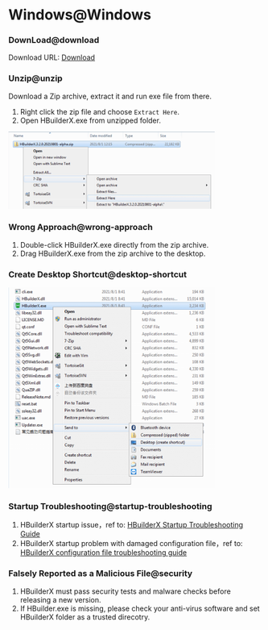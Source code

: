 # Windows@Windows

### DownLoad@download

Download URL: [Download](https://www.dcloud.io/hbuilderx.html)

### Unzip@unzip

Download a Zip archive, extract it and run exe file from there.

1. Right click the zip file and choose `Extract Here`.
2. Open HBuilderX.exe from unzipped folder.

<img src="/static/snapshots/tutorial/install_windows_en.png" style="zoom: 40%;"/>

### Wrong Approach@wrong-approach

1. Double-click HBuilderX.exe directly from the zip archive.
2. Drag HBuilderX.exe from the zip archive to the desktop.

### Create Desktop Shortcut@desktop-shortcut

<img src="/static/snapshots/tutorial/create_shortcut_en.png" style="zoom:40%" />

### Startup Troubleshooting@startup-troubleshooting

1. HBuilderX startup issue，ref to: [HBuilderX Startup Troubleshooting Guide](/Tutorial/Questions/WindowsStart)
2. HBuilderX startup problem with damaged configuration file，ref to: [HBuilderX configuration file troubleshooting guide](/Tutorial/Questions/WindowsStart?id=_4-配置文件损坏)

### Falsely Reported as a Malicious File@security

1. HBuilderX must pass security tests and malware checks before releasing a new version.
2. If HBuilder.exe is missing, please check your anti-virus software and set HBuilderX folder as a trusted direcotry.
